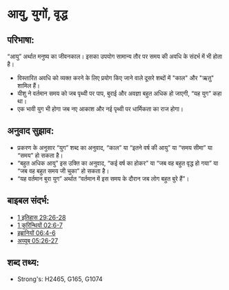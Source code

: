 # आयु, युगों, वृद्ध #

## परिभाषा: ##

“आयु” अर्थात मनुष्य का जीवनकाल। इसका उपयोग सामान्य तौर पर समय की अवधि के संदर्भ में भी होता है।

* विस्तारित अवधि को व्यक्त करने के लिए प्रयोग किए जाने वाले दूसरे शब्दों में "काल" और "ऋतु" शामिल हैं।
* यीशु ने वर्तमान समय को जब पृथ्वी पर पाप, बुराई और अवज्ञा बहुत अधिक हो जाएगी, “यह युग” कहा था।
* एक भावी युग भी होगा जब नए आकाश और नई पृथ्वी पर धार्मिकता का राज होगा।

## अनुवाद सुझाव: ##

* प्रकरण के अनुसार “युग” शब्द का अनुवाद, “काल” या “इतने वर्ष की आयु” या “समय सीमा” या “समय” हो सकता है।
* “बहुत अधिक आयु” इस उक्ति का अनुवाद, “कई वर्ष का होकर” या “जब वह बहुत वृद्ध हो गया” या “जब वह बहुत समय जी चुका” हो सकता है।
* “यह वर्तमान बुरा युग” अर्थात “वर्तमान में इस समय के दौरान जब लोग बहुत बुरे हैं”।

## बाइबल संदर्भ: ##

* [1 इतिहास 29:26-28](rc://en/tn/help/1ch/29/26)
* [1 कुरिन्थियों 02:6-7](rc://en/tn/help/1co/02/06)
* [इब्रानियों 06:4-6](rc://en/tn/help/heb/06/04)
* [अय्यूब 05:26-27](rc://en/tn/help/job/05/26)

## शब्द तथ्य: ##

* Strong's: H2465, G165, G1074
